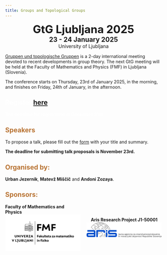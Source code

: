 ```yaml
---
title: Groups and Topological Groups
---
```


<div class="subtitle">
  <h2 style="font-size: 2.5em; text-align: center; margin: 0;">GtG Ljubljana 2025</h2>
  <p style="font-size: 1.5em; text-align: center; font-weight: bold; margin: 0;">23 - 24 January 2025</p>
  <p style="font-size: 1.1em; text-align: center; margin: 0;">University of Ljubljana</p>
</div>

<!-- Intro box -->
<div class="intro-box pale">
  <p><a href="https://www.gtgconference.eu/index.php" target="_blank">Gruppen und topologische Gruppen</a> is a 2-day international meeting devoted to recent developments in group theory. The next GtG meeting will be held at the Faculty of Mathematics and Physics (FMF) in Ljubljana (Slovenia).</p>
  <p>The conference starts on Thursday, 23rd of January 2025, in the morning, and finishes on Friday, 24th of January, in the afternoon.</p>
</div>

<!-- Registration box -->
<div class="intro-box copper">
  <h2 style="color: white;">Register <a href="https://docs.google.com/forms/d/1bbzCgnYoBJxO5xGWEOn8nsK0EqO9ZnFKHoC_1kCQZEU/edit" target="_blank">here</a></h2>
  <p style="color: white; font-weight: bold;">The deadline for registration is December 31st.</p>
</div>

## <span style="color: #b87333;">Speakers</span>

To propose a talk, please fill out the [form](https://docs.google.com/forms/d/1K9vtkfwnXZ5vYW452hy5jsl3zfYj9n-BhZzzpI2_4dg/edit#settings) with your title and summary.

**The deadline for submitting talk proposals is November 23rd.**

## <span style="color: #b87333;">Organised by:</span>

**Urban Jezernik**, **Matevž Miščič** and **Andoni Zozaya**.

## <span style="color: #b87333;">Sponsors:</span>

<div style="display: flex; justify-content: center; align-items: center; gap: 20px;">
  <div style="display: flex; flex-direction: column; align-items: center;">
    <strong>Faculty of Mathematics and Physics</strong>
    <img src="fmf.jpg" alt="FMF Logo" style="width: 300px; height: auto;">
  </div>
  <div style="display: flex; flex-direction: column; align-items: center;">
    <strong>Aris Research Project J1-50001</strong>
    <img src="aris.jpg" alt="Aris Logo" style="width: 300px; height: auto;">
  </div>
</div>

